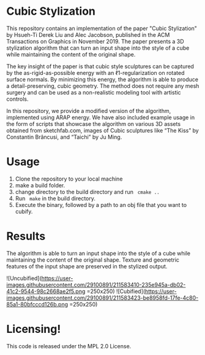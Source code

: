 # Cubic Stylization

This repository contains an implementation of the paper "Cubic Stylization" by Hsueh-Ti Derek Liu and Alec Jacobson, published in the ACM Transactions on Graphics in November 2019. The paper presents a 3D stylization algorithm that can turn an input shape into the style of a cube while maintaining the content of the original shape.

The key insight of the paper is that cubic style sculptures can be captured by the as-rigid-as-possible energy with an ℓ1-regularization on rotated surface normals. By minimizing this energy, the algorithm is able to produce a detail-preserving, cubic geometry. The method does not require any mesh surgery and can be used as a non-realistic modeling tool with artistic controls.

In this repository, we provide a modified version of the algorithm, implemented using ARAP energy. We have also included example usage in the form of scripts that showcase the algorithm on various 3D assets obtained from sketchfab.com, images of Cubic sculptures like “The Kiss” by Constantin Brâncusi, and “Taichi” by Ju Ming.

# Usage

1. Clone the repository to your local machine
2. make a build folder.
3. change directory to the build directory and run ` cmake ..`
4. Run ` make` in the build directory.
5. Execute the binary, followed by a path to an obj file that you want to cubify.
# Results


The algorithm is able to turn an input shape into the style of a cube while maintaining the content of the original shape. Texture and geometric features of the input shape are preserved in the stylized output.

![Uncubified](https://user-images.githubusercontent.com/29100891/211583410-235e945a-db02-41c2-9544-98c2668ae2f5.png =250x250)
![Cubified](https://user-images.githubusercontent.com/29100891/211583423-be8958fd-17fe-4c80-85a1-80bfcccd126b.png =250x250)

# Licensing!


This code is released under the MPL 2.0 License.
